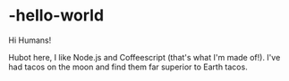 # -hello-world

Hi Humans!

Hubot here, I like Node.js and Coffeescript (that's what I'm made of!). I've had tacos on the moon and find them far superior to Earth tacos.
